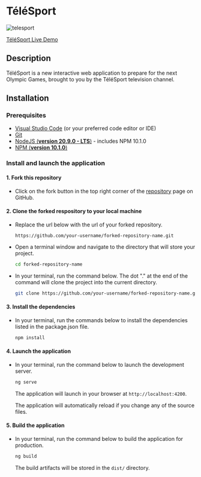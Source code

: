 # TéléSport
![telesport](https://github.com/taylorfullstack/Developpez-le-front-end-en-utilisant-Angular/assets/76629753/2626a621-70b6-4ad7-82c0-15b3317e40f9)


[TéléSport Live Demo](https://developpez-le-front-end-en-utilisant-angular.vercel.app/)

## Description

TéléSport is a new interactive web application to prepare for the next Olympic Games, brought to you by the TéléSport television channel.

## Installation

### Prerequisites

- [Visual Studio Code](https://code.visualstudio.com/) (or your preferred code editor or IDE)
- [Git](https://docs.github.com/en/get-started/quickstart/set-up-git)
- [NodeJS (**version 20.9.0 - LTS**)](https://nodejs.org/en/) - includes NPM 10.1.0
- [NPM (**version 10.1.0**)](https://docs.npmjs.com/downloading-and-installing-node-js-and-npm)

### Install and launch the application

#### 1. Fork this repository

- Click on the fork button in the top right corner of the [repository](https://github.com/taylorfullstack/Developpez-le-front-end-en-utilisant-Angular) page on GitHub.

#### 2. Clone the forked respository to your local machine

- Replace the url below with the url of your forked repository.

    `https://github.com/your-username/forked-repository-name.git`

- Open a terminal window and navigate to the directory that will store your project.

    ```bash
    cd forked-repository-name
    ```

- In your terminal, run the command below. The dot "." at the end of the command will clone the project into the current directory.

    ```bash
    git clone https://github.com/your-username/forked-repository-name.git .
    ```

#### 3. Install the dependencies

- In your terminal, run the commands below to install the dependencies listed in the package.json file.

    ```bash
    npm install
    ```

#### 4. Launch the application

- In your terminal, run the command below to launch the development server.

    ```bash
    ng serve
    ```

    The application will launch in your browser at `http://localhost:4200`.

    The application will automatically reload if you change any of the source files.

#### 5. Build the application

- In your terminal, run the command below to build the application for production.

    ```bash
    ng build
    ```
    
    The build artifacts will be stored in the `dist/` directory.
